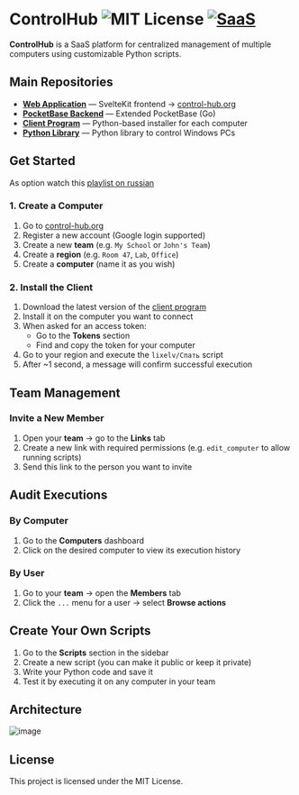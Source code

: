 # ControlHub ![MIT License](https://img.shields.io/badge/License-MIT-blue.svg) [![SaaS](https://img.shields.io/badge/SaaS-Live-blueviolet)](https://control-hub.org)


**ControlHub** is a SaaS platform for centralized management of multiple computers using customizable Python scripts.

## Main Repositories

- **[Web Application](https://github.com/control-hub/controlhub-app)** — SvelteKit frontend → [control-hub.org](https://control-hub.org)  
- **[PocketBase Backend](https://github.com/control-hub/controlhub-pb)** — Extended PocketBase (Go)  
- **[Client Program](https://github.com/control-hub/controlhub-client)** — Python-based installer for each computer  
- **[Python Library](https://github.com/control-hub/controlhub-lib)** — Python library to control Windows PCs  

## Get Started

As option watch this [playlist on russian](https://www.youtube.com/watch?v=tOdoN6NBIOk&list=PLBQcTLwZqeGRtCOc6nBVxaPdsLouO8aU_&index=3)

### 1. Create a Computer

1. Go to [control-hub.org](https://control-hub.org)  
2. Register a new account (Google login supported)  
3. Create a new **team** (e.g. `My School` or `John's Team`)  
4. Create a **region** (e.g. `Room 47`, `Lab`, `Office`)  
5. Create a **computer** (name it as you wish)

### 2. Install the Client

1. Download the latest version of the [client program](https://github.com/control-hub/controlhub-client/releases)  
2. Install it on the computer you want to connect  
3. When asked for an access token:  
   - Go to the **Tokens** section  
   - Find and copy the token for your computer  
4. Go to your region and execute the `lixelv/Спать` script  
5. After ~1 second, a message will confirm successful execution

## Team Management

### Invite a New Member

1. Open your **team** → go to the **Links** tab  
2. Create a new link with required permissions (e.g. `edit_computer` to allow running scripts)  
3. Send this link to the person you want to invite

## Audit Executions

### By Computer

1. Go to the **Computers** dashboard  
2. Click on the desired computer to view its execution history  

### By User

1. Go to your **team** → open the **Members** tab  
2. Click the `...` menu for a user → select **Browse actions**

## Create Your Own Scripts

1. Go to the **Scripts** section in the sidebar  
2. Create a new script (you can make it public or keep it private)  
3. Write your Python code and save it  
4. Test it by executing it on any computer in your team

## Architecture
![image](https://github.com/user-attachments/assets/5f7a5ff1-3521-410e-916f-c8497a7c018c)

## License

This project is licensed under the MIT License.

